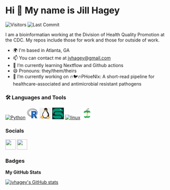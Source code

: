 <!-- **jvhagey/jvhagey** is a ✨ _special_ ✨ repository because its `README.md` (this file) appears on your GitHub profile. -->


Hi 👋 My name is Jill Hagey
===========================

<img alt="Visitors" src="https://komarev.com/ghpvc/?username=jvhagey&style=flat&labelColor=black&logo=github&label=PROFILE+VIEWS&color=29bf12"/>
<img alt="Last Commit" src="https://img.shields.io/github/last-commit/jvhagey/jvhagey?logo=markdown&label=LAST+UPDATE&color=29bf12&style=flat">


I am a bioinformatian working at the Division of Health Quality Promotion at the CDC. My repos include those for work and those for outside of work.

* 🌍  I'm based in Atlanta, GA
* 📫  You can contact me at [jvhagey@gmail.com](mailto:jvhagey@gmail.com)
* 🌱 I’m currently learning Nextflow and Github actions
* 😄 Pronouns: they/them/theirs
* 🔭 I’m currently working on 🔥🐦🔥PHoeNIx: A short-read pipeline for healthcare-associated and antimicrobial resistant pathogens
<!-- - 🔭 I’m currently working on ... 
- ⚡ Fun fact: ... -->

### :hammer_and_wrench: Languages and Tools

<p align="left">
<a href="https://www.python.org/" target="_blank" rel="noreferrer"><img src="https://raw.githubusercontent.com/danielcranney/readme-generator/main/public/icons/skills/python-colored.svg" width="36" height="36" alt="Python" /></a>
<a href="" target="_blank" rel="noreferrer"><img src="https://github.com/jvhagey/jvhagey/blob/main/R.PNG" width="36" height="36" alt="R" /></a>
<a href="" target="_blank" rel="noreferrer"><img src="https://github.com/jvhagey/jvhagey/blob/main/linux.jpg" width="36" height="36" alt="linux" /></a>
<a href="" target="_blank" rel="noreferrer"><img src="https://github.com/jvhagey/jvhagey/blob/main/snakemake.PNG" width="36" height="36" alt="linux" /></a>
<a href="" target="_blank" rel="noreferrer"><img src="https://raw.githubusercontent.com/nextflow-io/trademark/master/nextflow-icon-128x128.png" width="36" height="36" alt="linux" /></a> 
<a href="" target="_blank" rel="noreferrer"><img src="https://github.com/jvhagey/jvhagey/blob/main/nf-core-logo.png" width="36" height="36" alt="linux" /></a>
</p>

### Socials

<p align="left"> <a href="https://www.github.com/jvhagey" target="_blank" rel="noreferrer"><img src="https://raw.githubusercontent.com/danielcranney/readme-generator/main/public/icons/socials/github.svg" width="32" height="32" /></a> <a href="https://www.linkedin.com/in/jillhagey" target="_blank" rel="noreferrer"><img src="https://raw.githubusercontent.com/danielcranney/readme-generator/main/public/icons/socials/linkedin.svg" width="32" height="32" /></a></p>

### Badges

<b>My GitHub Stats</b>

<a href="http://www.github.com/jvhagey"><img src="https://github-readme-stats.vercel.app/api?username=jvhagey&show_icons=true&hide=&count_private=true&title_color=0891b2&text_color=ffffff&icon_color=0891b2&bg_color=1c1917&hide_border=true&show_icons=true" alt="jvhagey's GitHub stats" /></a>
